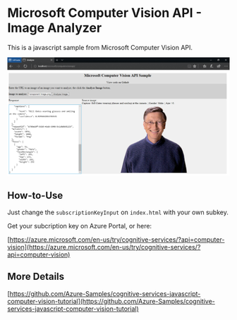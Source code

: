 # Microsoft Computer Vision API - Image Analyzer

This is a javascript sample from Microsoft Computer Vision API.

![Sample](sample.png)

## How-to-Use

Just change the `subscriptionKeyInput` on `index.html` with your own subkey.

Get your subcription key on Azure Portal, or here:

[https://azure.microsoft.com/en-us/try/cognitive-services/?api=computer-vision](https://azure.microsoft.com/en-us/try/cognitive-services/?api=computer-vision)

## More Details

[https://github.com/Azure-Samples/cognitive-services-javascript-computer-vision-tutorial](https://github.com/Azure-Samples/cognitive-services-javascript-computer-vision-tutorial)
